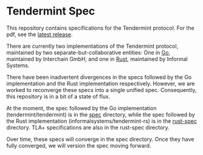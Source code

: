 # Tendermint Spec


This repository contains specifications for the Tendermint protocol. For the pdf, see the [latest release](https://github.com/tendermint/spec/releases).

There are currently two implementations of the Tendermint protocol, 
maintained by two separate-but-collaborative entities:
One in [Go](https://github.com/tendermint/tendermint), 
maintained by Interchain GmbH, 
and one in [Rust](https://github.com/informalsystems/tendermint-rs),
maintained by Informal Systems. 

There have been inadvertent divergences in the specs followed 
by the Go implementation and the Rust implementation respectively. 
However, we are worked to reconverge these specs into a single unified spec. 
Consequently, this repository is in a bit of a state of flux.

At the moment, the spec followed by the Go implementation 
(tendermint/tendermint) is in the [spec](spec) directory, 
while the spec followed by the Rust implementation 
(informalsystems/tendermint-rs) is in the [rust-spec](rust-spec)
directory. TLA+ specifications are also in the rust-spec directory.

Over time, these specs will converge in the spec directory. 
Once they have fully converged, we will version the spec moving forward. 
